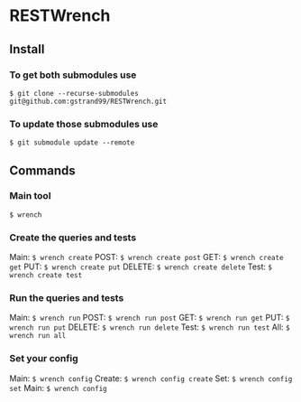 # RESTWrench

## Install
### To get both submodules use    
```$ git clone --recurse-submodules git@github.com:gstrand99/RESTWrench.git ```
### To update those submodules use
```$ git submodule update --remote ```

## Commands
### Main tool 
```$ wrench```
### Create the queries and tests
Main: ```$ wrench create```
POST: ```$ wrench create post```
GET: ```$ wrench create get```
PUT: ```$ wrench create put```
DELETE: ```$ wrench create delete```
Test: ```$ wrench create test```
### Run the queries and tests
Main: ```$ wrench run```
POST: ```$ wrench run post```
GET: ```$ wrench run get```
PUT: ```$ wrench run put```
DELETE: ```$ wrench run delete```
Test: ```$ wrench run test```
All: ```$ wrench run all```
### Set your config
Main: ```$ wrench config```
Create: ```$ wrench config create```
Set: ```$ wrench config set```
Main: ```$ wrench config```

